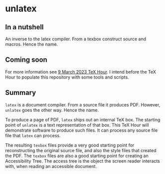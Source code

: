 # unlatex

## In a nutshell
An inverse to the latex compiler. From a texbox construct source and macros. Hence the name.

## Coming soon

For more information see [9 March 2023 TeX Hour](https://texhour.github.io/2023/03/09/unlatex-access-tree/). I intend before the TeX Hour to populate this repository with some tools and scripts.

## Summary

`latex` is a document compiler. From a source file it
produces PDF. However, `unlatex` goes the other way. Hence the name.

To produce a page of PDF, `latex` ships out an internal TeX box. The
starting point of `unlatex` is a text representation of that box. This
TeX Hour will demonstrate software to produce such files. It can
process any source file file that `latex` can process.

The resulting `texbox` files provide a very good starting point for
reconstructing the original source file, and also the style files that
created the PDF.  The `texbox` files are also a good starting point
for creating an Accessibility Tree. The access tree is the object the
screen reader interacts with, when reading an accessible document.

